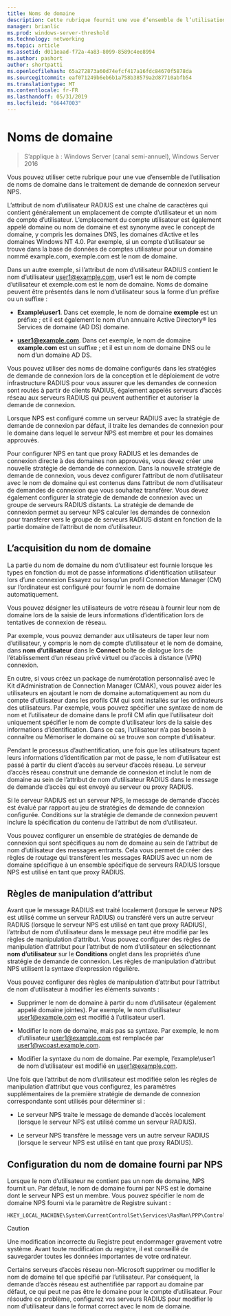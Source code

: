 ```yaml
---
title: Noms de domaine
description: Cette rubrique fournit une vue d’ensemble de l’utilisation de noms de domaine dans la demande de connexion du serveur de stratégie réseau de traitement dans Windows Server 2016.
manager: brianlic
ms.prod: windows-server-threshold
ms.technology: networking
ms.topic: article
ms.assetid: d011eaad-f72a-4a83-8099-8589c4ee8994
ms.author: pashort
author: shortpatti
ms.openlocfilehash: 65a272873a60d74efcf417a16fdc84670f5878da
ms.sourcegitcommit: eaf071249b6eb6b1a758b38579a2d87710abfb54
ms.translationtype: MT
ms.contentlocale: fr-FR
ms.lasthandoff: 05/31/2019
ms.locfileid: "66447003"
---
```

# <a name="realm-names"></a>Noms de domaine

>S’applique à : Windows Server (canal semi-annuel), Windows Server 2016


Vous pouvez utiliser cette rubrique pour une vue d’ensemble de l’utilisation de noms de domaine dans le traitement de demande de connexion serveur NPS.

L’attribut de nom d’utilisateur RADIUS est une chaîne de caractères qui contient généralement un emplacement de compte d’utilisateur et un nom de compte d’utilisateur. L’emplacement du compte utilisateur est également appelé domaine ou nom de domaine et est synonyme avec le concept de domaine, y compris les domaines DNS, les domaines d’Active et les domaines Windows NT 4.0. Par exemple, si un compte d’utilisateur se trouve dans la base de données de comptes utilisateur pour un domaine nommé example.com, exemple.com est le nom de domaine.

Dans un autre exemple, si l’attribut de nom d’utilisateur RADIUS contient le nom d’utilisateur user1@example.com, user1 est le nom de compte d’utilisateur et exemple.com est le nom de domaine. Noms de domaine peuvent être présentés dans le nom d’utilisateur sous la forme d’un préfixe ou un suffixe :

- **Example\user1**. Dans cet exemple, le nom de domaine **exemple** est un préfixe ; et il est également le nom d’un annuaire Active Directory&reg; les Services de domaine \(AD DS\) domaine.

- <strong>user1@example.com</strong>. Dans cet exemple, le nom de domaine **example.com** est un suffixe ; et il est un nom de domaine DNS ou le nom d’un domaine AD DS.

Vous pouvez utiliser des noms de domaine configurés dans les stratégies de demande de connexion lors de la conception et le déploiement de votre infrastructure RADIUS pour vous assurer que les demandes de connexion sont routés à partir de clients RADIUS, également appelés serveurs d’accès réseau aux serveurs RADIUS qui peuvent authentifier et autoriser la demande de connexion.

Lorsque NPS est configuré comme un serveur RADIUS avec la stratégie de demande de connexion par défaut, il traite les demandes de connexion pour le domaine dans lequel le serveur NPS est membre et pour les domaines approuvés.

Pour configurer NPS en tant que proxy RADIUS et les demandes de connexion directe à des domaines non approuvés, vous devez créer une nouvelle stratégie de demande de connexion. Dans la nouvelle stratégie de demande de connexion, vous devez configurer l’attribut de nom d’utilisateur avec le nom de domaine qui est contenus dans l’attribut de nom d’utilisateur de demandes de connexion que vous souhaitez transférer. Vous devez également configurer la stratégie de demande de connexion avec un groupe de serveurs RADIUS distants. La stratégie de demande de connexion permet au serveur NPS calculer les demandes de connexion pour transférer vers le groupe de serveurs RADIUS distant en fonction de la partie domaine de l’attribut de nom d’utilisateur.

## <a name="acquiring-the-realm-name"></a>L’acquisition du nom de domaine

La partie du nom de domaine du nom d’utilisateur est fournie lorsque les types en fonction du mot de passe informations d’identification utilisateur lors d’une connexion Essayez ou lorsqu’un profil Connection Manager (CM) sur l’ordinateur est configuré pour fournir le nom de domaine automatiquement.

Vous pouvez désigner les utilisateurs de votre réseau à fournir leur nom de domaine lors de la saisie de leurs informations d’identification lors de tentatives de connexion de réseau.

Par exemple, vous pouvez demander aux utilisateurs de taper leur nom d’utilisateur, y compris le nom de compte d’utilisateur et le nom de domaine, dans **nom d’utilisateur** dans le **Connect** boîte de dialogue lors de l’établissement d’un réseau privé virtuel ou d’accès à distance (VPN) connexion.

En outre, si vous créez un package de numérotation personnalisé avec le Kit d’Administration de Connection Manager (CMAK), vous pouvez aider les utilisateurs en ajoutant le nom de domaine automatiquement au nom du compte d’utilisateur dans les profils CM qui sont installés sur les ordinateurs des utilisateurs. Par exemple, vous pouvez spécifier une syntaxe de nom de nom et l’utilisateur de domaine dans le profil CM afin que l’utilisateur doit uniquement spécifier le nom de compte d’utilisateur lors de la saisie des informations d’identification. Dans ce cas, l’utilisateur n’a pas besoin à connaître ou Mémoriser le domaine où se trouve son compte d’utilisateur.

Pendant le processus d’authentification, une fois que les utilisateurs tapent leurs informations d’identification par mot de passe, le nom d’utilisateur est passé à partir du client d’accès au serveur d’accès réseau. Le serveur d’accès réseau construit une demande de connexion et inclut le nom de domaine au sein de l’attribut de nom d’utilisateur RADIUS dans le message de demande d’accès qui est envoyé au serveur ou proxy RADIUS.

Si le serveur RADIUS est un serveur NPS, le message de demande d’accès est évalué par rapport au jeu de stratégies de demande de connexion configurée. Conditions sur la stratégie de demande de connexion peuvent inclure la spécification du contenu de l’attribut de nom d’utilisateur.

Vous pouvez configurer un ensemble de stratégies de demande de connexion qui sont spécifiques au nom de domaine au sein de l’attribut de nom d’utilisateur des messages entrants. Cela vous permet de créer des règles de routage qui transfèrent les messages RADIUS avec un nom de domaine spécifique à un ensemble spécifique de serveurs RADIUS lorsque NPS est utilisé en tant que proxy RADIUS.

## <a name="attribute-manipulation-rules"></a>Règles de manipulation d’attribut

Avant que le message RADIUS est traité localement (lorsque le serveur NPS est utilisé comme un serveur RADIUS) ou transféré vers un autre serveur RADIUS (lorsque le serveur NPS est utilisé en tant que proxy RADIUS), l’attribut de nom d’utilisateur dans le message peut être modifié par les règles de manipulation d’attribut. Vous pouvez configurer des règles de manipulation d’attribut pour l’attribut de nom d’utilisateur en sélectionnant **nom d’utilisateur** sur le **Conditions** onglet dans les propriétés d’une stratégie de demande de connexion. Les règles de manipulation d’attribut NPS utilisent la syntaxe d’expression régulière.

Vous pouvez configurer des règles de manipulation d’attribut pour l’attribut de nom d’utilisateur à modifier les éléments suivants :

- Supprimer le nom de domaine à partir du nom d’utilisateur \(également appelé domaine jointes\). Par exemple, le nom d’utilisateur user1@example.com est modifié à l’utilisateur user1.

- Modifier le nom de domaine, mais pas sa syntaxe. Par exemple, le nom d’utilisateur user1@example.com est remplacée par user1@wcoast.example.com.

- Modifier la syntaxe du nom de domaine. Par exemple, l’example\user1 de nom d’utilisateur est modifié en user1@example.com.

Une fois que l’attribut de nom d’utilisateur est modifiée selon les règles de manipulation d’attribut que vous configurez, les paramètres supplémentaires de la première stratégie de demande de connexion correspondante sont utilisés pour déterminer si :

- Le serveur NPS traite le message de demande d’accès localement (lorsque le serveur NPS est utilisé comme un serveur RADIUS).

- Le serveur NPS transfère le message vers un autre serveur RADIUS (lorsque le serveur NPS est utilisé en tant que proxy RADIUS).

## <a name="configuring-the-nps-supplied-domain-name"></a>Configuration du nom de domaine fourni par NPS

Lorsque le nom d’utilisateur ne contient pas un nom de domaine, NPS fournit un. Par défaut, le nom de domaine fourni par NPS est le domaine dont le serveur NPS est un membre. Vous pouvez spécifier le nom de domaine NPS fourni via le paramètre de Registre suivant :

    
    HKEY_LOCAL_MACHINE\System\CurrentControlSet\Services\RasMan\PPP\ControlProtocols\BuiltIn\DefaultDomain
    

>[!CAUTION]
>Une modification incorrecte du Registre peut endommager gravement votre système. Avant toute modification du registre, il est conseillé de sauvegarder toutes les données importantes de votre ordinateur.

Certains serveurs d’accès réseau non-Microsoft supprimer ou modifier le nom de domaine tel que spécifié par l’utilisateur. Par conséquent, la demande d’accès réseau est authentifiée par rapport au domaine par défaut, ce qui peut ne pas être le domaine pour le compte d’utilisateur. Pour résoudre ce problème, configurez vos serveurs RADIUS pour modifier le nom d’utilisateur dans le format correct avec le nom de domaine.
